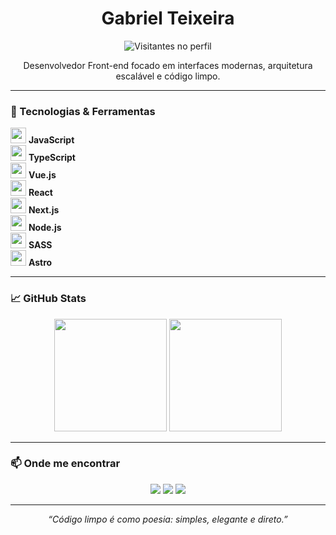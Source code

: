 <h1 align="center">Gabriel Teixeira</h1>

<p align="center">
  <img src="https://visitor-badge.laobi.icu/badge?page_id=gabrieltsousa" alt="Visitantes no perfil" />
</p>

<p align="center">
  Desenvolvedor Front-end focado em interfaces modernas, arquitetura escalável e código limpo.
</p>

---

### 🚀 Tecnologias & Ferramentas

<p>
  <img src="https://cdn.jsdelivr.net/gh/devicons/devicon/icons/javascript/javascript-original.svg" height="25" /> <strong>JavaScript</strong><br>
  <img src="https://cdn.jsdelivr.net/gh/devicons/devicon/icons/typescript/typescript-original.svg" height="25" /> <strong>TypeScript</strong><br>
  <img src="https://cdn.jsdelivr.net/gh/devicons/devicon/icons/vuejs/vuejs-original.svg" height="25" /> <strong>Vue.js</strong><br>
  <img src="https://cdn.jsdelivr.net/gh/devicons/devicon/icons/react/react-original.svg" height="25" /> <strong>React</strong><br>
  <img src="https://cdn.jsdelivr.net/gh/devicons/devicon/icons/nextjs/nextjs-original.svg" height="25" /> <strong>Next.js</strong><br>
  <img src="https://cdn.jsdelivr.net/gh/devicons/devicon/icons/nodejs/nodejs-original.svg" height="25" /> <strong>Node.js</strong><br>
  <img src="https://cdn.jsdelivr.net/gh/devicons/devicon/icons/sass/sass-original.svg" height="25" /> <strong>SASS</strong><br>
  <img src="https://cdn.jsdelivr.net/gh/devicons/devicon/icons/astro/astro-original.svg" height="25" /> <strong>Astro</strong><br>
</p>

---

### 📈 GitHub Stats

<p align="center">
  <img src="https://github-readme-stats.vercel.app/api?username=gabrieltsousa&show_icons=true&theme=radical" height="180" />
  <img src="https://github-readme-stats.vercel.app/api/top-langs/?username=gabrieltsousa&layout=compact&theme=radical" height="180"/>
</p>

---

### 📫 Onde me encontrar

<p align="center">
  <a href="mailto:seuemail@email.com"><img src="https://img.shields.io/badge/-Email-%23333?style=for-the-badge&logo=gmail&logoColor=white"/></a>
  <a href="https://www.linkedin.com/in/seu-linkedin" target="_blank"><img src="https://img.shields.io/badge/-LinkedIn-0077B5?style=for-the-badge&logo=linkedin&logoColor=white"/></a>
  <a href="https://seuportfolio.com" target="_blank"><img src="https://img.shields.io/badge/-Portfólio-0A0A0A?style=for-the-badge&logo=vercel&logoColor=white"/></a>
</p>

---

<p align="center"><i>“Código limpo é como poesia: simples, elegante e direto.”</i></p>
